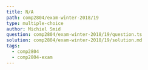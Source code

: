 ```yaml
---
title: N/A
path: comp2804/exam-winter-2018/19
type: multiple-choice
author: Michiel Smid
question: comp2804/exam-winter-2018/19/question.ts
solution: comp2804/exam-winter-2018/19/solution.md
tags:
  - comp2804
  - comp2804-exam
---
```

